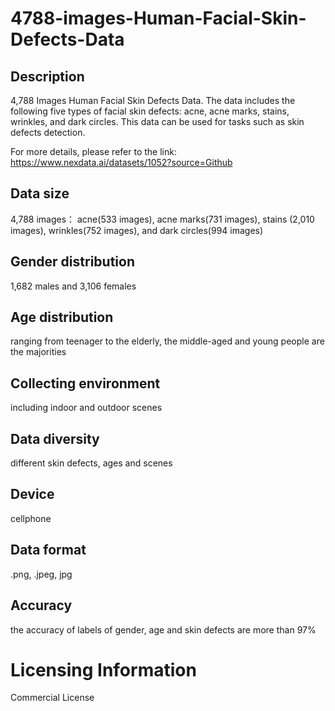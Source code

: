 # 4788-images-Human-Facial-Skin-Defects-Data


## Description
4,788 Images Human Facial Skin Defects Data. The data includes the following five types of facial skin defects: acne, acne marks, stains, wrinkles, and dark circles. This data can be used for tasks such as skin defects detection.

For more details, please refer to the link: https://www.nexdata.ai/datasets/1052?source=Github


## Data size
4,788 images： acne(533 images), acne marks(731 images), stains (2,010 images), wrinkles(752 images), and dark circles(994 images)

## Gender distribution
1,682 males and 3,106 females

## Age distribution
ranging from teenager to the elderly, the middle-aged and young people are the majorities

## Collecting environment
including indoor and outdoor scenes

## Data diversity
different skin defects, ages and scenes

## Device
cellphone

## Data format
.png, .jpeg, jpg

## Accuracy
the accuracy of labels of gender, age and skin defects are more than 97%

# Licensing Information
Commercial License
